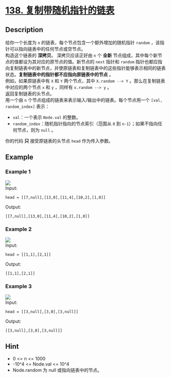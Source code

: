 # [138. 复制带随机指针的链表](https://leetcode.cn/problems/copy-list-with-random-pointer/description)
## Description
给你一个长度为 `n` 的链表，每个节点包含一个额外增加的随机指针 `random` ，该指针可以指向链表中的任何节点或空节点。  
构造这个链表的 **深拷贝**。 深拷贝应该正好由 `n` 个 **全新** 节点组成，其中每个新节点的值都设为其对应的原节点的值。新节点的 `next` 指针和 `random` 指针也都应指向复制链表中的新节点，并使原链表和复制链表中的这些指针能够表示相同的链表状态。**复制链表中的指针都不应指向原链表中的节点** 。  
例如，如果原链表中有 `X` 和 `Y` 两个节点，其中 `X.random --> Y` 。那么在复制链表中对应的两个节点 `x` 和 `y` ，同样有 `x.random --> y` 。  
返回复制链表的头节点。  
用一个由 `n` 个节点组成的链表来表示输入/输出中的链表。每个节点用一个 `[val, random_index]` 表示：  
- `val`：一个表示 `Node.val` 的整数。  
- `random_index`：随机指针指向的节点索引（范围从 `0` 到 `n-1`）；如果不指向任何节点，则为  `null` 。  


你的代码 **只** 接受原链表的头节点 `head` 作为传入参数。  
## Example
### Example 1
![](https://assets.leetcode-cn.com/aliyun-lc-upload/uploads/2020/01/09/e1.png)  
Input:  
```
head = [[7,null],[13,0],[11,4],[10,2],[1,0]]
```
Output:
```
[[7,null],[13,0],[11,4],[10,2],[1,0]]
```
### Example 2
![](https://assets.leetcode-cn.com/aliyun-lc-upload/uploads/2020/01/09/e2.png)  
Input:  
```
head = [[1,1],[2,1]]
```
Output:
```
[[1,1],[2,1]]
```
### Example 3
![](https://assets.leetcode-cn.com/aliyun-lc-upload/uploads/2020/01/09/e3.png)  
Input:  
```
head = [[3,null],[3,0],[3,null]]
```
Output:
```
[[3,null],[3,0],[3,null]]
```
## Hint
- 0 <= n <= 1000
- -10^4 <= Node.val <= 10^4
- Node.random 为 null 或指向链表中的节点。
